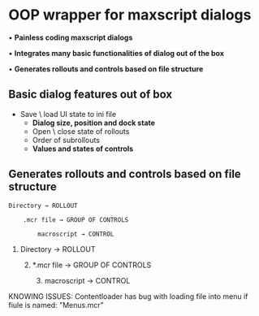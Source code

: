 # OOP wrapper for maxscript dialogs

• **Painless coding maxscript dialogs**

• **Integrates many basic functionalities of dialog out of the box**

• **Generates rollouts and controls based on file structure**



## Basic dialog features out of box

- Save \ load UI state to ini file
  - **Dialog size, position and dock state**
  - Open \ close state of rollouts
  - Order of subrollouts
  - **Values and states of controls**


## Generates rollouts and controls based on file structure

	Directory → ROLLOUT
 
        .mcr file → GROUP OF CONTROLS
	 
            macroscript → CONTROL


1. Directory → ROLLOUT

	2. \*.mcr file → GROUP OF CONTROLS
 
		3. macroscript → CONTROL



KNOWING ISSUES:
	Contentloader has bug with loading file into menu if fiule is named: "Menus.mcr"

